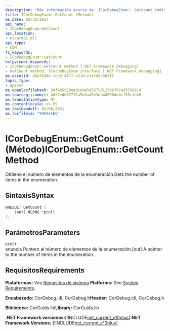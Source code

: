 ```yaml
---
description: 'Más información acerca de: ICorDebugEnum:: GetCount (método)'
title: ICorDebugEnum::GetCount (Método)
ms.date: 03/30/2017
api_name:
- ICorDebugEnum.GetCount
api_location:
- mscordbi.dll
api_type:
- COM
f1_keywords:
- ICorDebugEnum::GetCount
helpviewer_keywords:
- ICorDebugEnum::GetCount method [.NET Framework debugging]
- GetCount method, ICorDebugEnum interface [.NET Framework debugging]
ms.assetid: d8a74304-1cb2-4977-a21d-e1af48c563ff
topic_type:
- apiref
ms.openlocfilehash: 38fa85958ea0c6945a5575d12700701ed355891d
ms.sourcegitcommit: ddf7edb67715a5b9a45e3dd44536dabc153c1de0
ms.translationtype: MT
ms.contentlocale: es-ES
ms.lasthandoff: 02/06/2021
ms.locfileid: "99694565"
---
```

# <a name="icordebugenumgetcount-method"></a><span data-ttu-id="2ff97-103">ICorDebugEnum::GetCount (Método)</span><span class="sxs-lookup"><span data-stu-id="2ff97-103">ICorDebugEnum::GetCount Method</span></span>

<span data-ttu-id="2ff97-104">Obtiene el número de elementos de la enumeración.</span><span class="sxs-lookup"><span data-stu-id="2ff97-104">Gets the number of items in the enumeration.</span></span>  
  
## <a name="syntax"></a><span data-ttu-id="2ff97-105">Sintaxis</span><span class="sxs-lookup"><span data-stu-id="2ff97-105">Syntax</span></span>  
  
```cpp  
HRESULT GetCount (  
    [out] ULONG *pcelt  
);  
```  
  
## <a name="parameters"></a><span data-ttu-id="2ff97-106">Parámetros</span><span class="sxs-lookup"><span data-stu-id="2ff97-106">Parameters</span></span>  

 `pcelt`  
 <span data-ttu-id="2ff97-107">enuncia Puntero al número de elementos de la enumeración.</span><span class="sxs-lookup"><span data-stu-id="2ff97-107">[out] A pointer to the number of items in the enumeration.</span></span>  
  
## <a name="requirements"></a><span data-ttu-id="2ff97-108">Requisitos</span><span class="sxs-lookup"><span data-stu-id="2ff97-108">Requirements</span></span>  

 <span data-ttu-id="2ff97-109">**Plataformas:** Vea [Requisitos de sistema](../../get-started/system-requirements.md).</span><span class="sxs-lookup"><span data-stu-id="2ff97-109">**Platforms:** See [System Requirements](../../get-started/system-requirements.md).</span></span>  
  
 <span data-ttu-id="2ff97-110">**Encabezado:** CorDebug.idl, CorDebug.h</span><span class="sxs-lookup"><span data-stu-id="2ff97-110">**Header:** CorDebug.idl, CorDebug.h</span></span>  
  
 <span data-ttu-id="2ff97-111">**Biblioteca:** CorGuids.lib</span><span class="sxs-lookup"><span data-stu-id="2ff97-111">**Library:** CorGuids.lib</span></span>  
  
 <span data-ttu-id="2ff97-112">**.NET Framework versiones:**[!INCLUDE[net_current_v10plus](../../../../includes/net-current-v10plus-md.md)]</span><span class="sxs-lookup"><span data-stu-id="2ff97-112">**.NET Framework Versions:** [!INCLUDE[net_current_v10plus](../../../../includes/net-current-v10plus-md.md)]</span></span>
